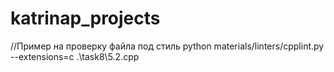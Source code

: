 # katrinap_projects

//Пример на проверку файла под стиль
python materials/linters/cpplint.py --extensions=c .\task8\5.2.cpp
